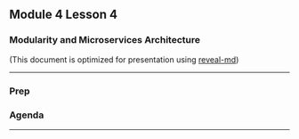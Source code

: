 ## Module 4 Lesson 4
### Modularity and Microservices Architecture
(This document is optimized for presentation using [reveal-md](https://github.com/webpro/reveal-md))

---

### Prep

### Agenda

---

